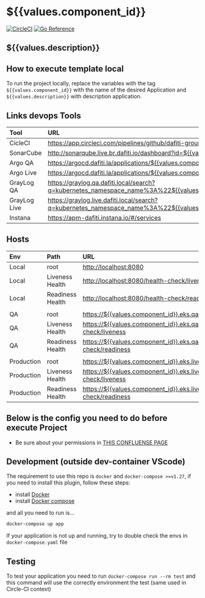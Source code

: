 # ${{values.component_id}}

[![CircleCI](https://circleci.com/gh/dafiti-group/${{values.component_id}}/tree/main.svg?style=shield&circle-token=${{values.token_badge}})](https://circleci.com/gh/dafiti-group/${{values.component_id}}/tree/main) [![Go Reference](https://pkg.go.dev/badge/go.dev/doc/.svg)](https://go.dev/doc/)
## ${{values.description}}

## How to execute template local

To run the project locally, replace the variables with the tag `${{values.component_id}}` with the name of the desired Application and `${{values.description}}` with description application.

## Links devops Tools

| Tool         | URL                                                                                                                                     |
| :----------- | :-------------------------------------------------------------------------------------------------------------------------------------- |
| CicleCI      | <https://app.circleci.com/pipelines/github/dafiti-group/${{values.component_id}}>                                                       |
| SonarCube    | <http://sonarqube.live.br.dafiti.io/dashboard?id=${{values.component_id}}>                                                              |
| Argo QA      | <https://argocd.dafiti.la/applications/${{values.component_id}}-br-qa>                                                                  |
| Argo Live    | <https://argocd.dafiti.la/applications/${{values.component_id}}-br-live>                                                                |
| GrayLog QA   | <https://graylog.qa.dafiti.local/search?q=kubernetes_namespace_name%3A%22${{values.component_id}}%22&rangetype=relative&relative=300>   |
| GrayLog Live | <https://graylog.live.dafiti.local/search?q=kubernetes_namespace_name%3A%22${{values.component_id}}%22&rangetype=relative&relative=300> |
| Instana      | <https://apm-dafiti.instana.io/#/services>                                                                                              |

## Hosts

| Env        | Path             | URL                                                                             |
| :--------- | :--------------- | :------------------------------------------------------------------------------ |
| Local      | root             | <http://localhost:8080>                                                         |
| Local      | Liveness Health  | <http://localhost:8080/health-check/liveness>                                   |
| Local      | Readiness Health | <http://localhost:8080/health-check/readiness>                                  |
|            |                  |                                                                                 |
| QA         | root             | <https://${{values.component_id}}.eks.qa.dafiti.local>                          |
| QA         | Liveness Health  | <https://${{values.component_id}}.eks.qa.dafiti.local/health-check/liveness>    |
| QA         | Readiness Health | <https://${{values.component_id}}.eks.qa.dafiti.local/health-check/readiness>   |
|            |                  |                                                                                 |
| Production | root             | <https://${{values.component_id}}.eks.live.dafiti.local>                        |
| Production | Liveness Health  | <https://${{values.component_id}}.eks.live.dafiti.local/health-check/liveness>  |
| Production | Readiness Health | <https://${{values.component_id}}.eks.live.dafiti.local/health-check/readiness> |

## Below is the config you need to do before execute Project

- Be sure about your permissions in [THIS CONFLUENSE PAGE](https://dafiti.jira.com/wiki/spaces/DFTEC/pages/3247013947/Desenvolvimento+local+DOCKER-DAFITI)

## Development (outside dev-container VScode)

The requirement to use this repo is `docker` and `docker-compose >=v1.27`, if you need
to install this plugin, follow these steps:

- install [Docker](https://docs.docker.com/engine/install/ubuntu/)
- install [Docker compose](https://docs.docker.com/compose/install/)

and all you need to run is...

```sh
docker-compose up app
```

If your application is not up and running, try to double check the envs in `docker-compose.yaml` file

## Testing

To test your application you need to run `docker-compose run --rm test`
and this command will use the correctly environment the test (same used in Circle-CI context)
